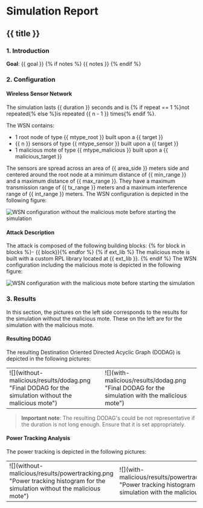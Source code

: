 # Simulation Report

## {{ title }}

### 1. Introduction

**Goal**: {{ goal }}
{% if notes %}
{{ notes }}
{% endif %}
### 2. Configuration

#### Wireless Sensor Network

The simulation lasts {{ duration }} seconds and is {% if repeat == 1 %}not repeated{% else %}is repeated {{ n - 1 }} times{% endif %}.

The WSN contains:
- 1 root node of type {{ mtype_root }} built upon a {{ target }}
- {{ n }} sensors of type {{ mtype_sensor }} built upon a {{ target }}
- 1 malicious mote of type {{ mtype_malicious }} built upon a {{ malicious_target }}

The sensors are spread across an area of {{ area_side }} meters side and centered around the root node at a minimum distance of {{ min_range }} and a maximum distance of {{ max_range }}. They have a maximum transmission range of {{ tx_range }} meters and a maximum interference range of {{ int_range }} meters. The WSN configuration is depicted in the following figure:

![](without-malicious/results/wsn-without-malicious_start.png "WSN configuration without the malicious mote before starting the simulation")

#### Attack Description

The attack is composed of the following building blocks:
{% for block in blocks %}- {{ block}}{% endfor %}
{% if ext_lib %}
The malicious mote is built with a custom RPL library located at {{ ext_lib }}.
{% endif %}
The WSN configuration including the malicious mote is depicted in the following figure:

![](with-malicious/results/wsn-with-malicious_start.png "WSN configuration with the malicious mote before starting the simulation")

### 3. Results

In this section, the pictures on the left side corresponds to the results for the simulation without the malicious mote. These on the left are for the simulation with the malicious mote.

#### Resulting DODAG

The resulting Destination Oriented Directed Acyclic Graph (DODAG) is depicted in the following pictures:

<table border="0">
<tr>
<td>![](without-malicious/results/dodag.png "Final DODAG for the simulation without the malicious mote")</td>
<td>![](with-malicious/results/dodag.png "Final DODAG for the simulation with the malicious mote")</td>
</tr>
</table>

> **Important note**: The resulting DODAG's could be not representative if the duration is not long enough. Ensure that it is set appropriately.

#### Power Tracking Analysis

The power tracking is depicted in the following pictures:

<table border="0">
<tr>
<td>![](without-malicious/results/powertracking.png "Power tracking histogram for the simulation without the malicious mote")</td>
<td>![](with-malicious/results/powertracking.png "Power tracking histogram for the simulation with the malicious mote")</td>
</tr>
</table>
